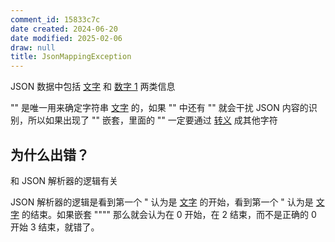 ```yaml
---
comment_id: 15833c7c
date created: 2024-06-20
date modified: 2025-02-06
draw: null
title: JsonMappingException
---
```

JSON 数据中包括 [文字](2%20第二大脑/1%20宇宙概念树/形式科学、数学科学/数学/文字.md) 和 [数字 1](数字%201.md) 两类信息

"" 是唯一用来确定字符串 [文字](2%20第二大脑/1%20宇宙概念树/形式科学、数学科学/数学/文字.md) 的，如果 "" 中还有 "" 就会干扰 JSON 内容的识别，所以如果出现了 "" 嵌套，里面的 "" 一定要通过 [转义](转义.md) 成其他字符

## 为什么出错？

和 JSON 解析器的逻辑有关

JSON 解析器的逻辑是看到第一个 " 认为是 [文字](2%20第二大脑/1%20宇宙概念树/形式科学、数学科学/数学/文字.md) 的开始，看到第一个 " 认为是 [文字](2%20第二大脑/1%20宇宙概念树/形式科学、数学科学/数学/文字.md) 的结束。如果嵌套 """" 那么就会认为在 0 开始，在 2 结束，而不是正确的 0 开始 3 结束，就错了。
